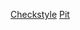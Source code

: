 [Checkstyle](https://htmlpreview.github.io/?https://github.com/teiran/Miinaharavatiera/blob/master/documentaatio/site/checkstyle.html)
[Pit](https://htmlpreview.github.io/?https://github.com/teiran/Miinaharavatiera/blob/master/documentaatio/pit-reports/201611182001/index.html)
